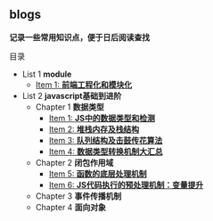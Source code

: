 ## blogs
**记录一些常用知识点，便于日后阅读查找**

目录
+ List 1 **module**
  + [Item 1: **前端工程化和模块化**](module/module.md)
+ List 2 **javascript基础到进阶**
  +  Chapter 1 **数据类型**
     + [Item 1: **JS中的数据类型和检测**](javascript/1.JS中的数据类型和检测.md)
     + [Item 2: **堆栈内存及栈结构**](javascript/2.堆栈内存及栈结构.md)
     + [Item 3: **队列结构及击鼓传花算法**](javascript/3.队列结构及击鼓传花算法.md)
     + [Item 4: **数据类型转换机制大汇总**](javascript/4.数据类型转换机制大汇总.md)
  + Chapter 2 **闭包作用域**
    + [Item 5: **函数的底层处理机制**](javascript/5.函数的底层处理机制.md)
    + [Item 6: **JS代码执行的预处理机制：变量提升**](javascript/6.JS代码执行的预处理机制：变量提升.md)
  + Chapter 3 **事件传播机制**
  + Chapter 4 **面向对象**